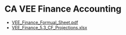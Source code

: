 # CA VEE Finance Accounting
* [VEE_Finance_Formual_Sheet.pdf](https://github.com/Infinite-Actuary/CA_VEE_Finance_Accounting/blob/main/VEE_Finance_Formula_Sheet.pdf)
* [VEE_Finance_5.3_CF_Projections.xlsx](https://github.com/Infinite-Actuary/CA_VEE_Finance_Accounting/blob/main/VEE_Finance_5.3_CF_Projections.xlsx)
